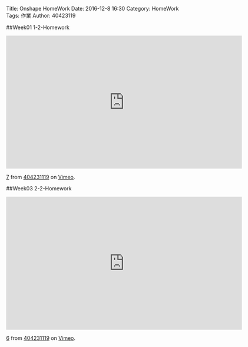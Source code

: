 Title: Onshape HomeWork
Date: 2016-12-8 16:30
Category: HomeWork
Tags: 作業
Author: 40423119

<!-- PELICAN_END_SUMMARY -->
##Week01
1-2-Homework

<iframe src="https://player.vimeo.com/video/190879920" width="640" height="360" frameborder="0" webkitallowfullscreen mozallowfullscreen allowfullscreen></iframe>
<p><a href="https://vimeo.com/190879920">7</a> from <a href="https://vimeo.com/user45127671">404231119</a> on <a href="https://vimeo.com">Vimeo</a>.</p>

##Week03
2-2-Homework

<iframe src="https://player.vimeo.com/video/190879856" width="640" height="360" frameborder="0" webkitallowfullscreen mozallowfullscreen allowfullscreen></iframe>
<p><a href="https://vimeo.com/190879856">6</a> from <a href="https://vimeo.com/user45127671">404231119</a> on <a href="https://vimeo.com">Vimeo</a>.</p>

